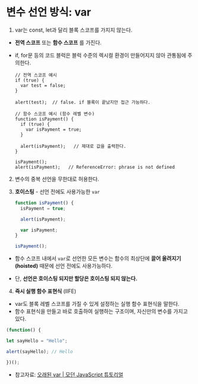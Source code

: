 # 변수 선언 방식: var

1. var는 const, let과 달리 블록 스코프를 가지지 않는다.
- **전역 스코프** 또는 **함수 스코프** 를 가진다.
- if, for문 등의 코드 블럭은 블럭 수준의 렉시컬 환경이 만들어지지 않아 관통됨에 주의한다.

    ```JS
    // 전역 스코프 예시
    if (true) {
      var test = false;
    }
    
    alert(test);  // false. if 블록이 끝났지만 접근 가능하다.
    ```

    ```JS
    // 함수 스코프 예시 (함수 레벨 변수)
    function isPayment() {
      if (true) {
        var isPayment = true;
      }

      alert(isPayment);   // 제대로 값을 출력한다.
    }

    isPayment();
    alert(isPayment);   // ReferenceError: phrase is not defined
    ```  

2. 변수의 중복 선언을 무한대로 허용한다.  
  
3. **호이스팅** - 선언 전에도 사용가능한 ```var```
    ```js
    function isPayment() {
      isPayment = true;

      alert(isPayment);

      var isPayment;
    }

    isPayment();
    ```

  - 함수 스코프 내에서 ```var```로 선언한 모든 변수는 함수의 최상단에 **끌어 올려지기(hoisted)** 때문에 선언 전에도 사용가능하다.

  - 단, **선언은 호이스팅 되지만 할당은 호이스팅 되지 않는다.**  
  
4. **즉시 실행 함수 표현식** (IIFE)
  - var도 블록 레벨 스코프를 가질 수 있게 설정하는 실행 함수 표현식을 말한다.
  - 함수 표현식을 만들고 바로 호출하여 실행하는 구조이며, 자신만의 변수를 가지고 있다.
  ```js
  (function() {

  let sayHello = "Hello";

  alert(sayHello); // Hello

  })();
  ```

- 참고자료: [오래된 var | 모던 JavaScript 튜토리얼](https://ko.javascript.info/var)